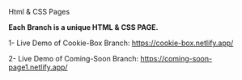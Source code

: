 Html & CSS Pages

**Each Branch is a unique HTML & CSS PAGE.**

1- Live Demo of Cookie-Box Branch: https://cookie-box.netlify.app/


2- Live Demo of Coming-Soon Branch: https://coming-soon-page1.netlify.app/
